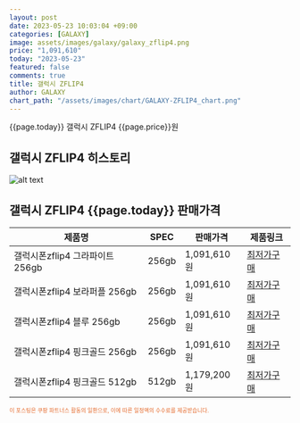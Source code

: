 ```yaml
---
layout: post
date: 2023-05-23 10:03:04 +09:00
categories: [GALAXY]
image: assets/images/galaxy/galaxy_zflip4.png
price: "1,091,610"
today: "2023-05-23"
featured: false
comments: true
title: 갤럭시 ZFLIP4
author: GALAXY
chart_path: "/assets/images/chart/GALAXY-ZFLIP4_chart.png"
---
```


{{page.today}} 갤럭시 ZFLIP4 {{page.price}}원

## 갤럭시 ZFLIP4 히스토리
![alt text]({{page.chart_path}} "갤럭시S23 히스토리")

## 갤럭시 ZFLIP4 {{page.today}} 판매가격
<main>
<table id="rwd-table-large">
  <thead>
    <tr>
      <th>제품명</th>
      <th>SPEC</th>
      <th>판매가격</th>
      <th>제품링크</th>
    </tr>
  </thead>
  <tbody><tr>
        <td>갤럭시폰zflip4 그라파이트 256gb</td>
        <td>256gb</td>
        <td>1,091,610원</td>
        <td><a href='https://link.coupang.com/a/SHIIP' target='_blank'>최저가구매</a></td>
        </tr><tr>
        <td>갤럭시폰zflip4 보라퍼플 256gb</td>
        <td>256gb</td>
        <td>1,091,610원</td>
        <td><a href='https://link.coupang.com/a/SHILC' target='_blank'>최저가구매</a></td>
        </tr><tr>
        <td>갤럭시폰zflip4 블루 256gb</td>
        <td>256gb</td>
        <td>1,091,610원</td>
        <td><a href='https://link.coupang.com/a/SHINW' target='_blank'>최저가구매</a></td>
        </tr><tr>
        <td>갤럭시폰zflip4 핑크골드 256gb</td>
        <td>256gb</td>
        <td>1,091,610원</td>
        <td><a href='https://link.coupang.com/a/SHIQm' target='_blank'>최저가구매</a></td>
        </tr><tr>
        <td>갤럭시폰zflip4 핑크골드 512gb</td>
        <td>512gb</td>
        <td>1,179,200원</td>
        <td><a href='https://link.coupang.com/a/SHIZg' target='_blank'>최저가구매</a></td>
        </tr></tbody>
</table>
</main>
<div style="color:#e56a2c;font-size: 0.7em;" >
이 포스팅은 쿠팡 파트너스 활동의 일환으로, 이에 따른 일정액의 수수료를 제공받습니다.
</div>
